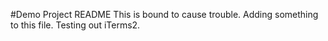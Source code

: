#Demo Project README
This is bound to cause trouble.
Adding something to this file. 
Testing out iTerms2.